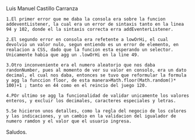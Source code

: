 Luis Manuel Castillo Carranza

    1.El primer error que me daba la consola era sobre la funcion addeventListener, la cual era un error de sintaxis tanto en la linea 94 y 102, donde el la sintaxis correcta erra addEventerListener.

    2.El segundo error en consola era refetente a lowOrHi, el cual devolvio un valor nulo, segun entiendo es un error de elemento, en realacion a CSS, dado que la funcion esta esperando un selector. Unicamente habia que agg un .lowOrHi en la line 49.

    3.Otro inconveniente era el numero aleatorio que nos daba randonNumber, pues al momento de ver su valor en consolo, era un dato decimal, el cual nos daba, entonces se tuvo que reformular la formula y agg la funccion floor, de esta manera>Math.floor(Math.random()* 100)+1 ; tanto en 44 como en el reincio del juego 120.

    4.POr ultimo se agg la funcionalidad de validar unicamente los valores enteros, y excluir los decimales, caracteres especiales y letras.

    5.Se hicieron unos detalles, como la regla del negocio de los colores y las indicaciones, y un cambio en la validacion del igualador de numero ramdon y el valor que el usuario ingresa.


Saludos.